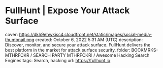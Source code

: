# FullHunt | Expose Your Attack Surface

cover: https://dkh9ehwkisc4.cloudfront.net/static/images/social-media-thumbnail.png
created: October 6, 2022 5:31 AM (UTC)
description: Discover, monitor, and secure your attack surface. FullHunt delivers the best platform in the market for attack surface security.
folder: BOOKMRKS-MTHRFCKR / SEARCH PARTY MTHRFCKR! / Awesome Hacking Search Engines
tags: Search, hacking
url: https://fullhunt.io